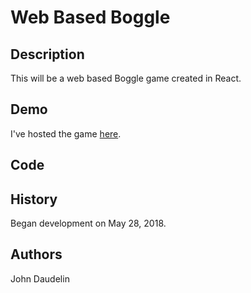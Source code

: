 # Web Based Boggle

## Description
This will be a web based Boggle game created in React.

## Demo
I've hosted the game [here](https://web.njit.edu/~jed34/Boggle/).

## Code

## History

Began development on May 28, 2018.

## Authors

John Daudelin
